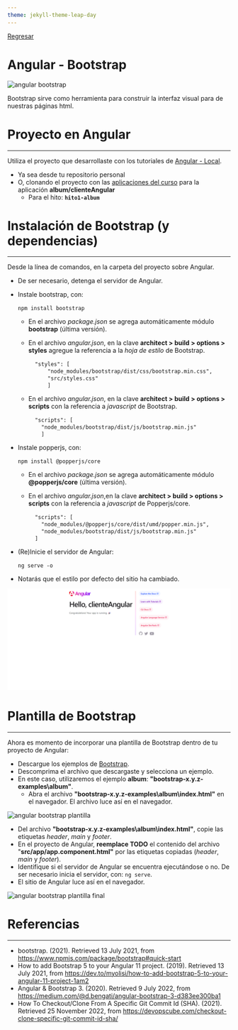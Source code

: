 ```yaml
---
theme: jekyll-theme-leap-day
---
```


[Regresar](/DAWM/)

Angular - Bootstrap
===================

![angular bootstrap](https://miro.medium.com/max/1838/1*L88Qxx696onBfTS-FXNM5w.png)

Bootstrap sirve como herramienta para construir la interfaz visual para de nuestras páginas html.

Proyecto en Angular
===================

* * *

Utiliza el proyecto que desarrollaste con los tutoriales de [Angular - Local](https://dawmfiec.github.io/DAWM/tutoriales/angular_local.html).

* Ya sea desde tu repositorio personal
* O, clonando el proyecto con las [aplicaciones del curso](https://github.com/DAWFIEC/DAWM-apps) para la aplicación **album/clienteAngular**
    - Para el hito: **`hito1-album`**


Instalación de Bootstrap (y dependencias)
=========================================

* * *

Desde la línea de comandos, en la carpeta del proyecto sobre Angular.

* De ser necesario, detenga el servidor de Angular.
* Instale bootstrap, con: 
  ```
  npm install bootstrap
  ```

    + En el archivo _package.json_ se agrega automáticamente módulo **bootstrap** (última versión).
    + En el archivo _angular.json_, en la clave **architect > build > options > styles** agregue la referencia a la _hoja de estilo_ de Bootstrap.

      ```
        "styles": [  
            "node_modules/bootstrap/dist/css/bootstrap.min.css", 
            "src/styles.css" 
            ]
      ```

    + En el archivo _angular.json_, en la clave **architect > build > options > scripts** con la referencia a _javascript_ de Bootstrap.

      ```
        "scripts": [
          "node_modules/bootstrap/dist/js/bootstrap.min.js"
          ]
      ```

* Instale popperjs, con: 
  ```
  npm install @popperjs/core
  ```

    + En el archivo _package.json_ se agrega automáticamente módulo **@popperjs/core** (última versión).
    + En el archivo _angular.json_,en la clave **architect > build > options > scripts** con la referencia a _javascript_ de Popperjs/core.

      ```
        "scripts": [
          "node_modules/@popperjs/core/dist/umd/popper.min.js",
          "node_modules/bootstrap/dist/js/bootstrap.min.js"
        ]
      ```

*   (Re)Inicie el servidor de Angular: 
    ```
    ng serve -o
    ```
    
*   Notarás que el estilo por defecto del sitio ha cambiado.



![angular bootstrap](imagenes/angular_bootstrap.png)

Plantilla de Bootstrap
======================

* * *

Ahora es momento de incorporar una plantilla de Bootstrap dentro de tu proyecto de Angular:

* Descargue los ejemplos de [Bootstrap](https://getbootstrap.com/docs/5.2/examples/).
* Descomprima el archivo que descargaste y selecciona un ejemplo.
* En este caso, utilizaremos el ejemplo **album**: **"bootstrap-x.y.z-examples\\album"**.
    + Abra el archivo **"bootstrap-x.y.z-examples\\album\\index.html"** en el navegador. El archivo luce así en el navegador.

![angular bootstrap plantilla](imagenes/angular_bootstrap_plantilla.png)

* Del archivo **"bootstrap-x.y.z-examples\\album\\index.html"**, copie las etiquetas _header_, _main_ y _footer_.
* En el proyecto de Angular, **reemplace TODO** el contenido del archivo "**src/app/app.component.html"** por las etiquetas copiadas (_header_, _main_ y _footer_).
* Identifique si el servidor de Angular se encuentra ejecutándose o no. De ser necesario inicia el servidor, con: `ng serve`.
* El sitio de Angular luce así en el navegador.

![angular bootstrap plantilla final](imagenes/angular_bootstrap_final.png)


Referencias
=======

* * *

* bootstrap. (2021). Retrieved 13 July 2021, from https://www.npmjs.com/package/bootstrap#quick-start
* How to add Bootstrap 5 to your Angular 11 project. (2019). Retrieved 13 July 2021, from https://dev.to/myolisi/how-to-add-bootstrap-5-to-your-angular-11-project-1am2
* Angular & Bootstrap 3. (2020). Retrieved 9 July 2022, from https://medium.com/@d.bengati/angular-bootstrap-3-d383ee300ba1
* How To Checkout/Clone From A Specific Git Commit Id (SHA). (2021). Retrieved 25 November 2022, from https://devopscube.com/checkout-clone-specific-git-commit-id-sha/
